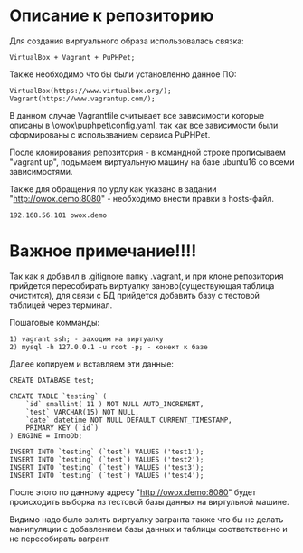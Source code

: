 # Описание к репозиторию

Для создания виртуального образа использовалась связка:

    VirtualBox + Vagrant + PuPHPet;
    
Также необходимо что бы были установленно данное ПО:

    VirtualBox(https://www.virtualbox.org/);
    Vagrant(https://www.vagrantup.com/);

В данном случае Vagrantfile считывает все зависимости которые описаны в         \owox\puphpet\config.yaml, так как все зависимости были сформированы с использванием сервиса PuPHPet.

После клонирования репозитория -  в командной строке прописываем "vagrant up", подымаем виртуальную машину на базе ubuntu16 со всеми зависимостями.

Также для обращения по урлу как указано в задании "http://owox.demo:8080" - необходимо внести правки в hosts-файл.

    192.168.56.101 owox.demo

# Важное примечание!!!!
 Так как я добавил в .gitignore папку .vagrant, и при клоне репозитория прийдется пересобирать виртуалку заново(существующая таблица очистится), для связи с БД прийдется добавить базу с тестовой таблицей через терминал.

Пошаговые комманды:

    1) vagrant ssh; - заходим на виртуалку
    2) mysql -h 127.0.0.1 -u root -p; - конект к базе
    
Далее копируем и вставляем эти данные:

    CREATE DATABASE test;

    CREATE TABLE `testing` (
        `id` smallint( 11 ) NOT NULL AUTO_INCREMENT,
        `test` VARCHAR(15) NOT NULL,
        `date` datetime NOT NULL DEFAULT CURRENT_TIMESTAMP,
        PRIMARY KEY (`id`)
    ) ENGINE = InnoDb;

    INSERT INTO `testing` (`test`) VALUES ('test1');
    INSERT INTO `testing` (`test`) VALUES ('test2');
    INSERT INTO `testing` (`test`) VALUES ('test3');
    INSERT INTO `testing` (`test`) VALUES ('test4');

После этого по данному адресу "http://owox.demo:8080" будет происходить выборка из тестовой базы данных на виртульной машине.

Видимо надо было залить виртуалку вагранта также что бы не делать манипуляции с добавлением базы данных и таблицы соответственно и не пересобирать вагрант.